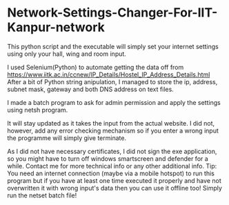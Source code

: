 # Network-Settings-Changer-For-IIT-Kanpur-network
This python script and the executable will simply set your internet settings using only your hall, wing and room input.

I used Selenium(Python) to automate getting the data off from https://www.iitk.ac.in/ccnew/IP_Details/Hostel_IP_Address_Details.html
After a bit of Python string anipulation, I managed to store the ip, address, subnet mask, gateway and both DNS address on text files.

I made a batch program to ask for admin permission and apply the settings using netsh program.

It will stay updated as it takes the input from the actual website. I did not, however, add any error checking mechanism so if you enter a wrong input the programme will simply give terminate.

As I did not have necessary certificates, I did not sign the exe application, so you might have to turn off windows smartscreen and defender for a while.
Contact me for more technical info or any other additional info.
Tip: You need an internet connection (maybe via a mobile hotspot) to run this program but if you have at least one time executed it properly and have not overwritten it with wrong input's data then you can use it offline too! Simply run the netset batch file!
